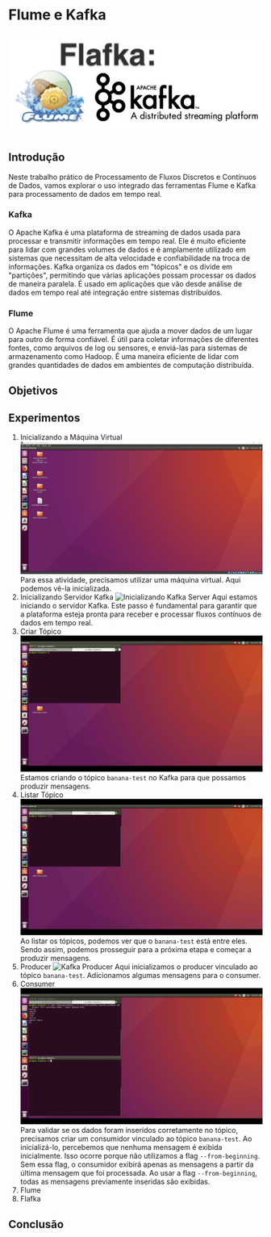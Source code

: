 # Flume e Kafka

![Flafka](media/flafkaLogo.png 'Flafka')

## Introdução

Neste trabalho prático de Processamento de Fluxos Discretos e Contínuos de Dados, vamos explorar o uso integrado das ferramentas Flume e Kafka para processamento de dados em tempo real.

### Kafka

O Apache Kafka é uma plataforma de streaming de dados usada para processar e transmitir informações em tempo real. Ele é muito eficiente para lidar com grandes volumes de dados e é amplamente utilizado em sistemas que necessitam de alta velocidade e confiabilidade na troca de informações. Kafka organiza os dados em "tópicos" e os divide em "partições", permitindo que várias aplicações possam processar os dados de maneira paralela. É usado em aplicações que vão desde análise de dados em tempo real até integração entre sistemas distribuídos.

### Flume

O Apache Flume é uma ferramenta que ajuda a mover dados de um lugar para outro de forma confiável. É útil para coletar informações de diferentes fontes, como arquivos de log ou sensores, e enviá-las para sistemas de armazenamento como Hadoop. É uma maneira eficiente de lidar com grandes quantidades de dados em ambientes de computação distribuída.

## Objetivos

## Experimentos

1. Inicializando a Máquina Virtual
![Inicializando a VM](media/initVM.png 'Inicializando a VM')
Para essa atividade, precisamos utilizar uma máquina virtual. Aqui podemos vê-la inicializada.
2. Inicializando Servidor Kafka
![Inicializando Kafka Server](media/initKafkaSrv.gif 'Inicializando Kafka Server')
Aqui estamos iniciando o servidor Kafka. Este passo é fundamental para garantir que a plataforma esteja pronta para receber e processar fluxos contínuos de dados em tempo real.
3. Criar Tópico
![Criando Tópico](media/createTopic.gif 'Criando Tópico')
Estamos criando o tópico `banana-test` no Kafka para que possamos produzir mensagens.
4. Listar Tópico
![Listando Tópico](media/listTopic.gif 'Listando Tópico')
Ao listar os tópicos, podemos ver que o `banana-test` está entre eles. Sendo assim, podemos prosseguir para a próxima etapa e começar a produzir mensagens.
5. Producer
![Kafka Producer](media/initKafkaProducer.gif 'Kafka Producer')
Aqui inicializamos o producer vinculado ao tópico `banana-test`. Adicionamos algumas mensagens para o consumer.
6. Consumer
![Kafka Consumer](media/iniKafkaConsumer.gif 'Kafka Consumer')
Para validar se os dados foram inseridos corretamente no tópico, precisamos criar um consumidor vinculado ao tópico `banana-test`. Ao inicializá-lo, percebemos que nenhuma mensagem é exibida inicialmente. Isso ocorre porque não utilizamos a flag `--from-beginning`. Sem essa flag, o consumidor exibirá apenas as mensagens a partir da última mensagem que foi processada. Ao usar a flag `--from-beginning`, todas as mensagens previamente inseridas são exibidas.
7. Flume
8. Flafka

## Conclusão

